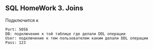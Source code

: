 ## SQL HomeWork 3. Joins

Подключится к 
```Host: 159.69.151.133
Port: 5056
DB: подключение к той таблице где делали DDL операции
User: подключение к тем пользователем каким делали DDL операции
Pass: 123
